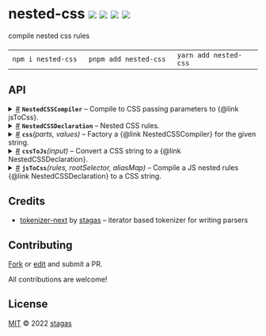 <h1>
nested-css <a href="https://npmjs.org/package/nested-css"><img src="https://img.shields.io/badge/npm-v3.0.7-F00.svg?colorA=000"/></a> <a href="src"><img src="https://img.shields.io/badge/loc-129-FFF.svg?colorA=000"/></a> <a href="https://cdn.jsdelivr.net/npm/nested-css@3.0.7/dist/nested-css.min.js"><img src="https://img.shields.io/badge/brotli-1.1K-333.svg?colorA=000"/></a> <a href="LICENSE"><img src="https://img.shields.io/badge/license-MIT-F0B.svg?colorA=000"/></a>
</h1>

<p></p>

compile nested css rules

<h4>
<table><tr><td title="Triple click to select and copy paste">
<code>npm i nested-css </code>
</td><td title="Triple click to select and copy paste">
<code>pnpm add nested-css </code>
</td><td title="Triple click to select and copy paste">
<code>yarn add nested-css</code>
</td></tr></table>
</h4>

## API

<p>  <details id="NestedCSSCompiler$5" title="TypeAlias" ><summary><span><a href="#NestedCSSCompiler$5">#</a></span>  <code><strong>NestedCSSCompiler</strong></code>     &ndash; Compile to CSS passing parameters to {@link jsToCss}.</summary>  <a href="src/index.ts#L10">src/index.ts#L10</a>  <ul><p><details id="__type$6" title="Function" ><summary><span><a href="#__type$6">#</a></span>  <em>(rootSelector, aliasMap)</em>    </summary>    <ul>    <p>    <details id="rootSelector$8" title="Parameter" ><summary><span><a href="#rootSelector$8">#</a></span>  <code><strong>rootSelector</strong></code>    </summary>    <ul><p>string</p>        </ul></details><details id="aliasMap$9" title="Parameter" ><summary><span><a href="#aliasMap$9">#</a></span>  <code><strong>aliasMap</strong></code>    </summary>    <ul><p><span>Map</span>&lt;string, string&gt;</p>        </ul></details>  <p><strong></strong><em>(rootSelector, aliasMap)</em>  &nbsp;=&gt;  <ul>string</ul></p></p>    </ul></details> &amp; {<p>  <details id="valueOf$11" title="Property" ><summary><span><a href="#valueOf$11">#</a></span>  <code><strong>valueOf</strong></code>    </summary>  <a href="src/index.ts#L15">src/index.ts#L15</a>  <ul><p><a href="#NestedCSSCompiler$5">NestedCSSCompiler</a></p>        </ul></details></p>}</p>        </ul></details><details id="NestedCSSDeclaration$12" title="TypeAlias" ><summary><span><a href="#NestedCSSDeclaration$12">#</a></span>  <code><strong>NestedCSSDeclaration</strong></code>     &ndash; Nested CSS rules.</summary>  <a href="src/types.ts#L6">src/types.ts#L6</a>  <ul><p><span>Partial</span>&lt;<span>CSSStyleDeclaration</span>&gt; &amp; {}</p>        </ul></details><details id="css$1" title="Function" ><summary><span><a href="#css$1">#</a></span>  <code><strong>css</strong></code><em>(parts, values)</em>     &ndash; Factory a {@link NestedCSSCompiler} for the given string.</summary>  <a href="src/index.ts#L23">src/index.ts#L23</a>  <ul>    <p>    <details id="parts$3" title="Parameter" ><summary><span><a href="#parts$3">#</a></span>  <code><strong>parts</strong></code>    </summary>    <ul><p><span>TemplateStringsArray</span></p>        </ul></details><details id="values$4" title="Parameter" ><summary><span><a href="#values$4">#</a></span>  <code><strong>values</strong></code>     &ndash;
</summary>    <ul><p>unknown  []</p>        </ul></details>  <p><strong>css</strong><em>(parts, values)</em>  &nbsp;=&gt;  <ul><a href="#NestedCSSCompiler$5">NestedCSSCompiler</a></ul></p></p>    </ul></details><details id="cssToJs$16" title="Function" ><summary><span><a href="#cssToJs$16">#</a></span>  <code><strong>cssToJs</strong></code><em>(input)</em>     &ndash; Convert a CSS string to a {@link NestedCSSDeclaration}.</summary>  <a href="src/css-to-js.ts#L21">src/css-to-js.ts#L21</a>  <ul>    <p>    <details id="input$18" title="Parameter" ><summary><span><a href="#input$18">#</a></span>  <code><strong>input</strong></code>     &ndash;
</summary>    <ul><p>string</p>        </ul></details>  <p><strong>cssToJs</strong><em>(input)</em>  &nbsp;=&gt;  <ul><span>Partial</span>&lt;<span>CSSStyleDeclaration</span>&gt;</ul></p></p>    </ul></details><details id="jsToCss$19" title="Function" ><summary><span><a href="#jsToCss$19">#</a></span>  <code><strong>jsToCss</strong></code><em>(rules, rootSelector, aliasMap)</em>     &ndash; Compile a JS nested rules {@link NestedCSSDeclaration} to a CSS string.</summary>  <a href="src/js-to-css.ts#L44">src/js-to-css.ts#L44</a>  <ul>    <p>  <p>

Examples:

```ts
jsToCss({ '.foo': { color: 'blue' } })
// => .foo{color:blue}

// custom root
jsToCss({ color: 'red' }, '.my-button')
// => .my-button{color:red}

// with substitution
jsToCss({ '.foo': { color: 'blue' } }, null, new Map([['foo', 'bar']]))
// => .bar{color:blue}
```

</p>
  <details id="rules$21" title="Parameter" ><summary><span><a href="#rules$21">#</a></span>  <code><strong>rules</strong></code>     &ndash; Rules object</summary>    <ul><p><span>Partial</span>&lt;<span>CSSStyleDeclaration</span>&gt;</p>        </ul></details><details id="rootSelector$22" title="Parameter" ><summary><span><a href="#rootSelector$22">#</a></span>  <code><strong>rootSelector</strong></code>     &ndash; Top level rules will use this selector</summary>    <ul><p><code>null</code> | string</p>        </ul></details><details id="aliasMap$23" title="Parameter" ><summary><span><a href="#aliasMap$23">#</a></span>  <code><strong>aliasMap</strong></code>     &ndash; Alias identifiers (i.e for <code>.foo</code> to become <code>.bar</code>
you will need a <code>foo=bar</code> entry)</summary>    <ul><p><span>Map</span>&lt;string, string&gt;</p>        </ul></details>  <p><strong>jsToCss</strong><em>(rules, rootSelector, aliasMap)</em>  &nbsp;=&gt;  <ul>string</ul></p></p>    </ul></details></p>

## Credits

- [tokenizer-next](https://npmjs.org/package/tokenizer-next) by [stagas](https://github.com/stagas) &ndash; iterator based tokenizer for writing parsers

## Contributing

[Fork](https://github.com/stagas/nested-css/fork) or [edit](https://github.dev/stagas/nested-css) and submit a PR.

All contributions are welcome!

## License

<a href="LICENSE">MIT</a> &copy; 2022 [stagas](https://github.com/stagas)
